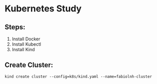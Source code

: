 # Kubernetes Study

## Steps:
1) Install Docker
2) Install Kubectl
3) Install Kind 
## Create Cluster:
```
kind create cluster --config=k8s/kind.yaml --name=fabiolnh-cluster
```